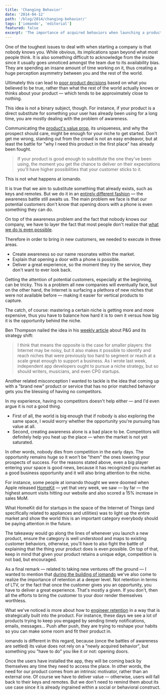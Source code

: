 ```yaml
---
title: 'Changing Behavior'
date: '2014-04-12'
path: '/blog/2014/changing-behavior/'
tags: ['iomando', 'editorial']
featured: false
excerpt: 'The importance of acquired behaviors when launching a product is overlooked, it runs against innovation and creating new market opportunities. But there are hidden costs in reinventing the wheel: shaping new behaviors can be even more daunting than facing competition.'
---
```


One of the toughest issues to deal with when starting a company is that nobody knows you. While obvious, its implications span beyond what most people think. It is also something difficult to acknowledge from the inside since it usually goes unnoticed amongst the team due to its availability bias. They are spending an insane amount of time working on it, thus creating a huge perception asymmetry between you and the rest of the world.

Ultimately this can lead to [poor product decisions](/blog/2013/wrong-about-pricing) based on what you believed to be true, rather than what the rest of the world actually knows or thinks about your product — which tends to be approximately close to nothing.

This idea is not a binary subject, though. For instance, if your product is a direct substitute for something your user has already been using for a long time, you are mostly dealing with the problem of awareness.

Communicating the [product's value prop](/blog/2014/plastic-for-bits), its uniqueness, and why the prospect should care, might be enough for your niche to get started. Don't get me wrong, standing out from the crowd is not an easy endeavor, but at least the battle for "why I need this product in the first place" has already been fought.

> If your product is good enough to substitute the one they've been using, the moment you get the chance to deliver on their expectations you'll have higher possibilities that your customer sticks to it.

This is not what happens at iomando.

It is true that we aim to substitute something that already exists, such as keys and remotes. But we do it in an [entirely different fashion](/blog/2013/services-and-subscriptions) — the awareness battle still awaits us. The main problem we face is that our potential customers don't know that opening doors with a phone is even something they can do.

On top of the awareness problem and the fact that nobody knows our company, we have to layer the fact that most people don't realize that [what we do is even possible](/blog/2014/iomando-push).

Therefore in order to bring in new customers, we needed to execute in three areas.

- Create awareness so our name resonates within the market.
- Explain that opening a door with a phone is possible.
- Deliver a great experience, so the moment they try the service, they don't want to ever look back.

Getting the attention of potential customers, especially at the beginning, can be tricky. This is a problem all new companies will eventually face, but on the other hand, the Internet is surfacing a plethora of new niches that were not available before — making it easier for vertical products to capture.

The catch, of course: mastering a certain niche is getting more and more expensive, thus you have to balance how hard it is to own it versus how big it is the opportunity behind the niche.

Ben Thompson nailed the idea in his [weekly article](https://stratechery.com/2014/technology-changing-world-pg-edition/) about P&G and its strategy shift:

> I think that means the opposite is the case for smaller players: the Internet may be noisy, but it also makes it possible to identify and reach niches that were previously too hard to segment or reach at a scale great enough to support a business. As I wrote last week, independent app developers ought to pursue a niche strategy, but so should writers, musicians, and even CPG startups.

Another related misconception I wanted to tackle is the idea that coming up with a "brand new" product or service that has no prior matched behavior gets you the blessing of having no competitors.

In my experience, having no competitors doesn't help either — and I'd even argue it is not a good thing.

- First of all, the world is big enough that if nobody is also exploring the same space, I would worry whether the opportunity you're pursuing has value at all.
- Second, creating awareness alone is a bad place to be. Competitors will definitely help you heat up the place — when the market is not yet saturated.

In other words, nobody dies from competition in the early days. The opportunity remains huge so it won't be "them" the ones lowering your prospects of success. For the reasons stated above, even a big player entering your space is good news, because it has recognized you market as a good business opportunity and it will also bring attention to the niche.

For instance, some people at iomando thought we were doomed when Apple released [HomeKit](https://developer.apple.com/homekit/) — yet that very week, we saw — by far — the highest amount visits hitting our website and also scored a 15% increase in sales MoM.

What HomeKit did for startups in the space of the Internet of Things (and specifically related to appliances and utilities) was to light up the entire market and show the world this is an important category everybody should be paying attention in the future.

The takeaway would go along the lines of whenever you launch a new product, ensure the category is well understood and maps to existing customer behaviors, otherwise, you'll have to also fight the battle of explaining that the thing your product does is even possible. On top of that, keep in mind that given your product retains a unique edge, competition is not bad, but encouraged.

As a final remark — related to taking new ventures off the ground — I wanted to mention that [during the building of iomando](/blog/2014/discovering-as-you-go) we've also come to realize the importance of retention at a deeper level. Not retention in terms of LTV, or the fact that once the customer gives you an opportunity, you have to deliver a great experience. That's mostly a given. If you don't, then all the efforts to bring the customer to your door render themselves worthless.

What we've noticed is more about how to [engineer retention](/blog/2014/turning-weaknesses-around) in a way that is strategically built into the product. For instance, these days we see a lot of products trying to keep you engaged by sending timely notifications, emails, messages… Push after push, they are trying to reshape your habits so you can make some room and fit their product in.

iomando is different in this regard, because (once the battles of awareness are settled) its value does not rely on a "newly acquired behavior", but something you "have to do" you like it or not: opening doors.

Once the users have installed the app, they will be coming back by themselves any time they need to access the place. In other words, the need for our product comes from an intrinsic motivator, rather than an external one. Of course we have to deliver value — otherwise, users will fall back to their keys and remotes. But we don't need to remind them about its use case since it is already ingrained within a social or behavioral construct.
